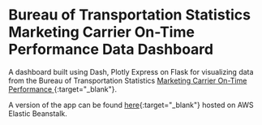 # Bureau of Transportation Statistics Marketing Carrier On-Time Performance Data Dashboard

A dashboard built using Dash, Plotly Express on Flask for visualizing data from the Bureau of Transportation Statistics [Marketing Carrier On-Time Performance ](https://www.transtats.bts.gov/){:target="_blank"}.

A version of the app can be found [here](http://airlinesdash-env-1.eba-nhpskh9g.us-east-1.elasticbeanstalk.com/){:target="_blank"} hosted on AWS Elastic Beanstalk.
